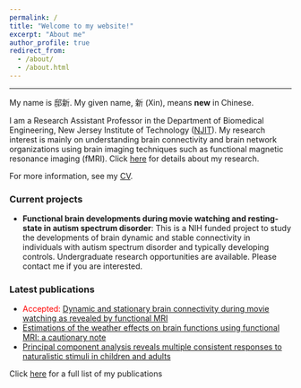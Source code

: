 ```yaml
---
permalink: /
title: "Welcome to my website!"
excerpt: "About me"
author_profile: true
redirect_from: 
  - /about/
  - /about.html
---
```


---
My name is 邸新. My given name, 新 (Xin), means **new** in Chinese.  

I am a Research Assistant Professor in the Department of Biomedical Engineering, New Jersey Institute of Technology ([NJIT](https://people.njit.edu/faculty/dixin)). My research interest is mainly on understanding brain connectivity and brain network organizations using brain imaging techniques such as functional magnetic resonance imaging (fMRI). Click [here](https://www.dixin.info/research/) for details about my research.

For more information, see my [CV](https://www.dixin.info/files/CV_XinDi.pdf). 

### Current projects
* **Functional brain developments during movie watching and resting-state in autism spectrum disorder**: This is a NIH funded project to study the developments of brain dynamic and stable connectivity in individuals with autism spectrum disorder and typically developing controls. Undergraduate research opportunities are available. Please contact me if you are interested. 

### Latest publications
* <span style="color:red">Accepted:</span> [Dynamic and stationary brain connectivity during movie watching as revealed by functional MRI](https://doi.org/10.1101/2021.09.14.460293)
* [Estimations of the weather effects on brain functions using functional MRI: a cautionary note](https://doi.org/10.1002/hbm.25576)
* [Principal component analysis reveals multiple consistent responses to naturalistic stimuli in children and adults](https://doi.org/10.1002/hbm.25568)

Click [here](https://www.dixin.info/publications/) for a full list of my publications
